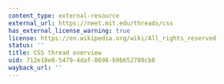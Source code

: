 ```yaml
---
content_type: external-resource
external_url: https://neet.mit.edu/threads/css
has_external_license_warning: true
license: https://en.wikipedia.org/wiki/All_rights_reserved
status: ''
title: CSS thread overview
uid: 712e18e0-5479-4daf-8698-b9b652700cb8
wayback_url: ''
---
```

